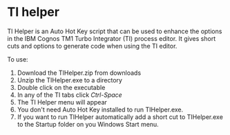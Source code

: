 # TI helper
TI Helper is an Auto Hot Key script that can be used to enhance the options in the IBM Cognos TM1 Turbo Integrator (TI) process editor. It gives short cuts and options to generate code when using the TI editor.

To use:

1. Download the TIHelper.zip from downloads
2. Unzip the TIHelper.exe to a directory
3. Double click on the executable
4. In any of the TI tabs click *Ctrl-Space*
5. The TI Helper menu will appear
6. You don't need Auto Hot Key installed to run TIHelper.exe. 
7. If you want to run TIHelper automatically add a short cut to TIHelper.exe to the Startup folder on you Windows Start menu.

